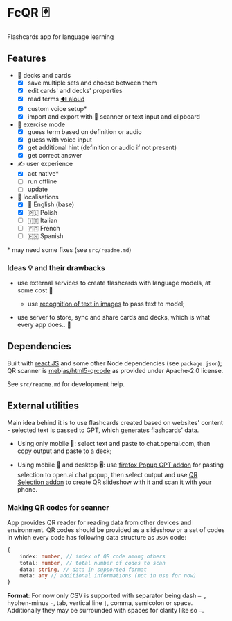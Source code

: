 # FcQR :black_joker:

Flashcards app for language learning

## Features

- :flower_playing_cards: decks and cards
  - [x] save multiple sets and choose between them
  - [x] edit cards' and decks' properties
  - [x] read terms [:loud_sound: aloud](https://developer.mozilla.org/en-US/docs/Web/API/SpeechSynthesis)
  - [x] custom voice setup\*
  - [x] import and export with :iphone: scanner or text input and clipboard
- :brain: exercise mode
  - [x] guess term based on definition or audio
  - [x] guess with voice input
  - [x] get additional hint (definition or audio if not present) 
  - [x] get correct answer
- :writing_hand: user experience
  - [x] act native\*
  - [ ] run offline
  - [ ] update
- :flags: localisations
  - [x] :england: English (base)
  - [x] :poland: Polish
  - [ ] :it: Italian
  - [ ] :fr: French
  - [ ] :es: Spanish

\* may need some fixes (see `src/readme.md`)

### Ideas :bulb: and their drawbacks

- use external services to create flashcards with language models, at some cost :money_with_wings:
  
  - use [recognition of text in images](https://tesseract.projectnaptha.com/) to pass text to model;

- use server to store, sync and share cards and decks, which is what every app does.. :yawning_face:

## Dependencies

Built with [react JS](https://reactjs.org/) and some other Node dependencies (see `package.json`); QR scanner is [mebjas/html5-qrcode](https://github.com/mebjas/html5-qrcode) as provided under Apache-2.0 license.

See `src/readme.md` for development help. 

## External utilities

Main idea behind it is to use flashcards created based on websites' content - selected text is passed to GPT, which generates flashcards' data.

- Using only mobile :iphone:: select text and paste to chat.openai.com, then copy output and paste to a deck;

- Using mobile :iphone: and desktop :desktop_computer:: use [firefox Popup GPT addon](https://addons.mozilla.org/pl/firefox/addon/popup-chat-gpt/) for pasting selection to open.ai chat popup, then select output and use [QR Selection addon](https://addons.mozilla.org/pl/firefox/addon/qr-selection/) to create QR slideshow with it and scan it with your phone.

### Making QR codes for scanner

App provides QR reader for reading data from other devices and environment. QR codes should be provided as a slideshow or a set of codes in which every code has following data structure as `JSON` code:

```ts
{ 
    index: number, // index of QR code among others
    total: number, // total number of codes to scan
    data: string, // data in supported format
    meta: any // additional informations (not in use for now)
}
```

**Format**: For now only CSV is supported with separator being dash `— `, hyphen-minus `-`, tab, vertical line `|`, comma, semicolon or space. Additionally they may be surrounded with spaces for clarity like so ` — `.